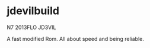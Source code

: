 jdevilbuild
===========

N7 2013FLO JD3VIL

A fast modified Rom. All about speed and being reliable.

